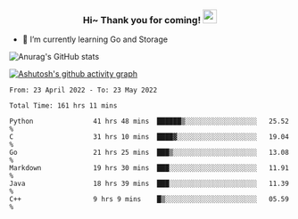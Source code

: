 <h3 align="center">
    Hi~ Thank you for coming!
    <img src="https://media.giphy.com/media/hvRJCLFzcasrR4ia7z/giphy.gif" width="25px">
</h3>

<!--
**pineapple-man/pineapple-man** is a ✨ _special_ ✨ repository because its `README.md` (this file) appears on your GitHub profile.

Here are some ideas to get you started:
- 🔭 I’m currently working on ...
- 🤔 I’m looking for help with ...
- 💬 Ask me about ...
- 📫 How to reach me: ...
- 😄 Pronouns: ...
- ⚡ Fun fact: 
- 👯 I’m looking to collaborate on kubernetes
-->
- 🌱 I’m currently learning Go and Storage


![Anurag's GitHub stats](https://github-readme-stats.vercel.app/api?username=pineapple-man&show_icons=true&theme=radical)


[![Ashutosh's github activity graph](https://activity-graph.herokuapp.com/graph?username=pineapple-man&bg_color=fffff0&color=708090&line=24292e&point=24292e&area=true&hide_border=true)](https://github.com/ashutosh00710/github-readme-activity-graph)

<!--START_SECTION:waka-->

```text
From: 23 April 2022 - To: 23 May 2022

Total Time: 161 hrs 11 mins

Python               41 hrs 48 mins  ██████▒░░░░░░░░░░░░░░░░░░   25.52 %
C                    31 hrs 10 mins  ████▓░░░░░░░░░░░░░░░░░░░░   19.04 %
Go                   21 hrs 25 mins  ███▒░░░░░░░░░░░░░░░░░░░░░   13.08 %
Markdown             19 hrs 30 mins  ███░░░░░░░░░░░░░░░░░░░░░░   11.91 %
Java                 18 hrs 39 mins  ███░░░░░░░░░░░░░░░░░░░░░░   11.39 %
C++                  9 hrs 9 mins    █▒░░░░░░░░░░░░░░░░░░░░░░░   05.59 %
```

<!--END_SECTION:waka-->
